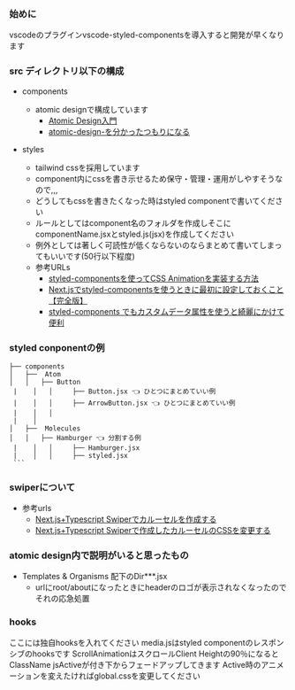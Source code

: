 ### 始めに
vscodeのプラグインvscode-styled-componentsを導入すると開発が早くなります

### src ディレクトリ以下の構成

- components
  - atomic designで構成しています
    - [Atomic Design入門](https://qiita.com/Kazuhiro_Mimaki/items/3d9a8594064aab5119da#:~:text=Atomic%20Design%E3%81%A8%E3%81%AFUI,%E3%81%AA%E3%82%8B%E3%80%8D%E3%81%BF%E3%81%9F%E3%81%84%E3%81%AA%E6%84%9F%E3%81%98%E3%81%A7%E3%81%99%E3%80%82)
    -  [atomic-design-を分かったつもりになる](https://design.dena.com/design/atomic-design-%E3%82%92%E5%88%86%E3%81%8B%E3%81%A3%E3%81%9F%E3%81%A4%E3%82%82%E3%82%8A%E3%81%AB%E3%81%AA%E3%82%8B)

 - styles
   - tailwind cssを採用しています
   - component内にcssを書き示せるため保守・管理・運用がしやすそうなので,,,
   - どうしてもcssを書きたくなった時はstyled componentで書いてください
   - ルールとしてはcomponent名のフォルダを作成しそこにcomponentName.jsxとstyled.js(jsx)を作成してください
   - 例外としては著しく可読性が低くならないのならまとめて書いてしまってもいいです(50行以下程度)
   - 参考URLs
     - [styled-componentsを使ってCSS Animationを実装する方法](https://qiita.com/ku1987/items/89ef25c8c59286d9a181)
     - [Next.jsでstyled-componentsを使うときに最初に設定しておくこと【完全版】](https://zenn.dev/nbr41to/articles/c0c691653e3d55)
     - [styled-components でもカスタムデータ属性を使うと綺麗にかけて便利](https://qiita.com/elzup/items/cecabc55a12103215d03)

### styled conponentの例
    ├── components
    │   ├──  Atom
    │   │   ├── Button
     |    │   │     ├── Button.jsx 👈 ひとつにまとめていい例
     |    │   │     ├── ArrowButton.jsx 👈 ひとつにまとめていい例
     |    │   │     
     |    │
    │   ├──  Molecules
    │   │   ├── Hamburger 👈 分割する例
     |    │   │     ├── Hamburger.jsx
     |    │   │     ├── styled.jsx
     ```


### swiperについて
  - 参考urls
    - [Next.js+Typescript Swiperでカルーセルを作成する](https://qiita.com/Hiiisan/items/9561cabb7d125a431df7)
    - [Next.js+Typescript Swiperで作成したカルーセルのCSSを変更する](https://qiita.com/Hiiisan/items/64783ecace30ade32411)


### atomic design内で説明がいると思ったもの
  - Templates & Organisms 配下のDir***.jsx
    - urlにroot/aboutになったときにheaderのロゴが表示されなくなったのでそれの応急処置

### hooks
ここには独自hooksを入れてください
media.jsはstyled componentのレスポンシブのhooksです
ScrollAnimationはスクロールClient Heightの90％になるとClassName jsActiveが付き下からフェードアップしてきます Active時のアニメーションを変えたければglobal.cssを変更してください



